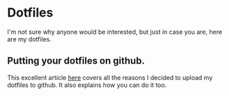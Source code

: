 # Dotfiles

I'm not sure why anyone would be interested, but just in case you are, here are my dotfiles.

## Putting your dotfiles on github.

This excellent article [here](http://blog.smalleycreative.com/tutorials/using-git-and-github-to-manage-your-dotfiles/) covers all the reasons I decided to upload my dotfiles to github. It also explains how you can do it too.
